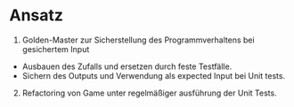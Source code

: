
# Ansatz

1. Golden-Master zur Sicherstellung des Programmverhaltens bei gesichertem Input
  * Ausbauen des Zufalls und ersetzen durch feste Testfälle.
  * Sichern des Outputs und Verwendung als expected Input bei Unit tests.
2. Refactoring von Game unter regelmäßiger ausführung der Unit Tests.
